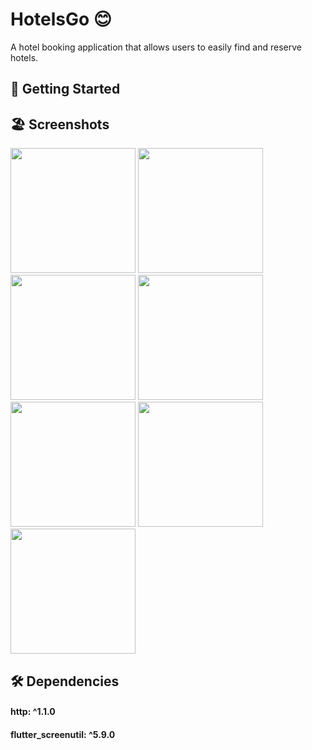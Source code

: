   # HotelsGo 😊

 A hotel booking application that allows users to easily find and reserve
  hotels.
 

 ## 🚀 Getting Started

 ## 🏖️ Screenshots 
 
 <div>
   <img src ="https://github.com/Ahmedyehia122/NewsReader/assets/142153775/19fc91b0-bc67-4cc9-985d-5b7f701e0c4d" width="200" >
   <img src ="https://github.com/Ahmedyehia122/NewsReader/assets/142153775/a6045ffd-74de-4df3-8d6b-d88dfa6646e2" width="200" >
    <img src ="https://github.com/Ahmedyehia122/NewsReader/assets/142153775/988f100e-b4c6-4d2f-bd3d-4592e48c5654" width="200" >
   <img src ="https://github.com/Ahmedyehia122/NewsReader/assets/142153775/55874cd4-d6da-4bce-a80a-836836113252" width="200" >
 </div>

 
 <div>
    <img src ="https://github.com/Ahmedyehia122/NewsReader/assets/142153775/a137ba31-6d1b-4d67-9211-24a8fab747ff" width="200" >
   <img src ="https://github.com/Ahmedyehia122/NewsReader/assets/142153775/acb912b5-1151-4a2d-8f6e-4289989f66dd" width="200" >
   <img src ="https://github.com/Ahmedyehia122/NewsReader/assets/142153775/85c0d161-609e-404c-9a3c-18c9c9942a50" width="200" >
 </div>

 ## 🛠 Dependencies


 ####  http: ^1.1.0
 #### flutter_screenutil: ^5.9.0
 



 



 
 
